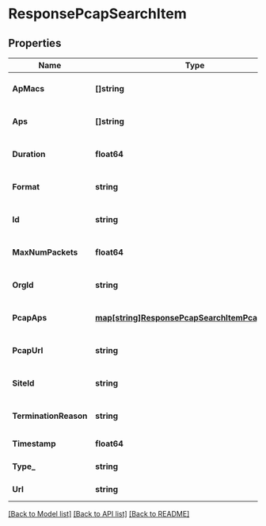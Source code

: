 # ResponsePcapSearchItem

## Properties
Name | Type | Description | Notes
------------ | ------------- | ------------- | -------------
**ApMacs** | **[]string** |  | [optional] [default to null]
**Aps** | **[]string** |  | [optional] [default to null]
**Duration** | **float64** |  | [optional] [default to null]
**Format** | **string** |  | [optional] [default to null]
**Id** | **string** |  | [optional] [default to null]
**MaxNumPackets** | **float64** |  | [optional] [default to null]
**OrgId** | **string** |  | [optional] [default to null]
**PcapAps** | [**map[string]ResponsePcapSearchItemPcapApsItem**](response_pcap_search_item_pcap_aps_item.md) |  | [optional] [default to null]
**PcapUrl** | **string** |  | [optional] [default to null]
**SiteId** | **string** |  | [optional] [default to null]
**TerminationReason** | **string** |  | [optional] [default to null]
**Timestamp** | **float64** |  | [default to null]
**Type_** | **string** |  | [default to null]
**Url** | **string** |  | [default to null]

[[Back to Model list]](../README.md#documentation-for-models) [[Back to API list]](../README.md#documentation-for-api-endpoints) [[Back to README]](../README.md)

